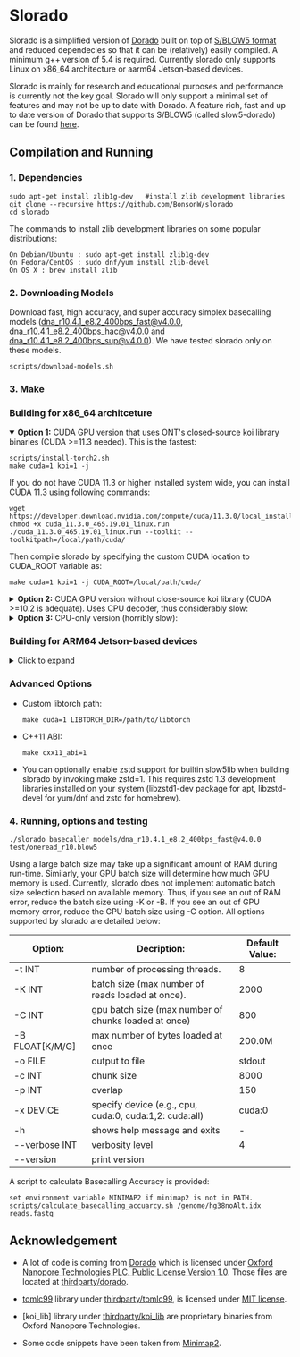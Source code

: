 # Slorado

Slorado is a simplified version of [Dorado](https://github.com/nanoporetech/dorado) built on top of [S/BLOW5 format](https://www.nature.com/articles/s41587-021-01147-4) and reduced dependecies so that it can be (relatively) easily compiled. A minimum g++ version of 5.4 is required. Currently slorado only supports Linux on x86_64 architecture or aarm64 Jetson-based devices.

Slorado is mainly for research and educational purposes and performance is currently not the key goal. Slorado will only support a minimal set of features and may not be up to date with Dorado.
A feature rich, fast and up to date version of Dorado that supports S/BLOW5 (called slow5-dorado) can be found [here](https://github.com/hiruna72/slow5-dorado).

## Compilation and Running

### 1. Dependencies

```
sudo apt-get install zlib1g-dev   #install zlib development libraries
git clone --recursive https://github.com/BonsonW/slorado
cd slorado
```

The commands to install zlib development libraries on some popular distributions:

```
On Debian/Ubuntu : sudo apt-get install zlib1g-dev
On Fedora/CentOS : sudo dnf/yum install zlib-devel
On OS X : brew install zlib
```

### 2. Downloading Models

Download fast, high accuracy, and super accuracy simplex basecalling models (dna_r10.4.1_e8.2_400bps_fast@v4.0.0, dna_r10.4.1_e8.2_400bps_hac@v4.0.0 and dna_r10.4.1_e8.2_400bps_sup@v4.0.0). We have tested slorado only on these models.

```
scripts/download-models.sh
```

### 3. Make

### Building for x86_64 architceture 

<details open><summary> <b>Option 1:</b>  CUDA GPU version that uses ONT's closed-source koi library binaries (CUDA >=11.3 needed). This is the fastest: </summary>

```
scripts/install-torch2.sh
make cuda=1 koi=1 -j
```

If you do not have CUDA 11.3 or higher installed system wide, you can install CUDA 11.3 using following commands:
```
wget https://developer.download.nvidia.com/compute/cuda/11.3.0/local_installers/cuda_11.3.0_465.19.01_linux.run
chmod +x cuda_11.3.0_465.19.01_linux.run
./cuda_11.3.0_465.19.01_linux.run --toolkit --toolkitpath=/local/path/cuda/
```
Then compile slorado by specifying the custom CUDA location to CUDA_ROOT variable as:
```
make cuda=1 koi=1 -j CUDA_ROOT=/local/path/cuda/
```
</details>

<details><summary> <b>Option 2:</b> CUDA GPU version without close-source koi library (CUDA >=10.2 is adequate). Uses CPU decoder, thus considerably slow: </summary>
    
```
scripts/install-torch2.sh
make cuda=1 -j
./slorado basecaller models/dna_r10.4.1_e8.2_400bps_fast@v4.0.0 test/oneread_r10.blow5
```
</details>

<details><summary> <b>Option 3:</b>  CPU-only version (horribly slow): </summary>

```
scripts/install-torch2.sh
make -j
./slorado basecaller -x cpu models/dna_r10.4.1_e8.2_400bps_fast@v4.0.0 test/oneread_r10.blow5
```

</details>

### Building for ARM64 Jetson-based devices

<details><summary>Click to expand</summary>

1. Install and activate python venv.

    ```
    sudo apt install python3.8-venv
    python3 -m venv pytorch_venv
    source pytorch_venv/bin/activate
    ```

2. Update pip and install pytorch for your specific Nvidia Jetpack version. You can find this by running `sudo apt-cache show nvidia-jetpack | grep "Version"`, or browse https://developer.download.nvidia.com/compute/redist/jp/ to find a suitable version of pytorch. We tested on a Jetson Xavier board with Jetpack 5.0 installed and the commands used were:

    ```
    pip3 install --upgrade pip
    pip3 install --no-cache  https://developer.download.nvidia.com/compute/redist/jp/v51/pytorch/torch-2.0.0a0+8aa34602.nv23.03-cp38-cp38-linux_aarch64.whl
    ```

3. Clone and build.

    ```
    git clone --recursive https://github.com/BonsonW/slorado.git
    cd slorado
    make -j cuda=1 jetson=1 cxx11_abi=1 LIBTORCH_DIR=/path/to/pytorch_venv/lib64/python3.8/site-packages/torch/
    ```
</details>

### Advanced Options

- Custom libtorch path:
    ```
    make cuda=1 LIBTORCH_DIR=/path/to/libtorch
    ```

- C++11 ABI:
    ```
    make cxx11_abi=1
    ```

- You can optionally enable zstd support for builtin slow5lib when building slorado by invoking make zstd=1. This requires zstd 1.3 development libraries installed on your system (libzstd1-dev package for apt, libzstd-devel for yum/dnf and zstd for homebrew).

### 4. Running, options and testing

```
./slorado basecaller models/dna_r10.4.1_e8.2_400bps_fast@v4.0.0 test/oneread_r10.blow5
```

Using a large batch size may take up a significant amount of RAM during run-time. Similarly, your GPU batch size will determine how much GPU memory is used. 
Currently, slorado does not implement automatic batch size selection based on available memory. Thus, if you see an out of RAM error, reduce the batch size using -K or -B. If you see an out of GPU memory error, reduce the GPU batch size using -C option. All options supported by slorado are detailed below:


| Option:           | Decription:                                           | Default Value: |
|-------------------|-------------------------------------------------------|----------------|
| -t INT            | number of processing threads.                         | 8              |
| -K INT            | batch size (max number of reads loaded at once).      | 2000           |
| -C INT            | gpu batch size (max number of chunks loaded at once)  | 800            |
| -B FLOAT[K/M/G]   | max number of bytes loaded at once                    | 200.0M         |
| -o FILE           | output to file                                        | stdout         |
| -c INT            | chunk size                                            | 8000           |
| -p INT            | overlap                                               | 150            |
| -x DEVICE         | specify device (e.g., cpu, cuda:0, cuda:1,2: cuda:all)| cuda:0         |
| -h                | shows help message and exits                          | -              |
| --verbose INT     | verbosity level                                       | 4              |
| --version         | print version                                         |                |

A script to calculate Basecalling Accuracy is provided:
```
set environment variable MINIMAP2 if minimap2 is not in PATH.
scripts/calculate_basecalling_accuarcy.sh /genome/hg38noAlt.idx reads.fastq
```

## Acknowledgement

- A lot of code is coming from [Dorado](https://github.com/nanoporetech/dorado) which is licensed under [Oxford Nanopore Technologies PLC. Public License Version 1.0](thirdparty/dorado/LICENCE). Those files are located at [thirdparty/dorado](thirdparty/dorado).

- [tomlc99](https://github.com/cktan/tomlc99) library under [thirdparty/tomlc99](thirdparty/tomlc99), is licensed under [MIT license](thirdparty/tomlc99/LICENSE).

- [koi_lib] library under [thirdparty/koi_lib](thirdparty/koi_lib) are proprietary binaries from Oxford Nanopore Technologies.

- Some code snippets have been taken from [Minimap2](https://github.com/lh3/minimap2).



